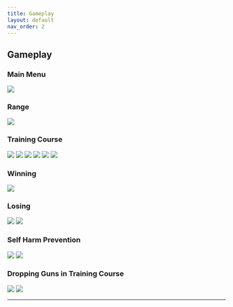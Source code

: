 ```yaml
---
title: Gameplay
layout: default
nav_order: 2
---
```


## Gameplay
### Main Menu
![](./Images/MainMenu.png)
### Range
![](./Images/Range.png)
### Training Course
![](./Images/TrainingCourse1.png)
![](./Images/TrainingCourse2.png)
![](./Images/TrainingCourse3.png)
![](./Images/TrainingCourse4.png)
![](./Images/TrainingCourse5.png)
![](./Images/TrainingCourse6.png)
### Winning
![](./Images/Win.png)
### Losing
![](./Images/Lose1.png)
![](./Images/Lose2.png)
### Self Harm Prevention
![](./Images/SelfHarmPrevention1.png)
![](./Images/SelfHarmPrevention2.png)
### Dropping Guns in Training Course
![](./Images/DroppedGunsPrevention1.png)
![](./Images/DroppedGunsPrevention2.png)

----
[^1]: Temptare means to try or attempt in Latin, which is fitting since this is my first attempt at game development.
[^2]: Megan L. Ranney, Frederica R. ConrSey, Leah Perkinson, Stefanie Friedhoff, Rory Smith, and Claire Wardle. How Americans Encounter Guns: Mixed Methods Content Analysis of Youtube and Internet Search Data. _Preventive Medicine_, 165:107258, 2022.
[^3]: Karl E. Bridges, Paul M. Corballis, Mike Spray, and Joseph Bagrie. Testing Failure-to-Identify Hunting Incidents Using an Immersive Simulation: Is it Viable? _Applied Ergonomics_, 93:103358, 2021.
[^4]: Christian Hartmann, Younes Orli-Idrissi, Laura Claudia Johanna Pflieger, and Maria Bannert. Imagine & Immerse Yourself: Does Visuospatial Imagery Moderate Learning in Virtual Reality? _Computers & Education_, 207:104909, 2023.
[^5]: Mel Slater, Bernhard Spanlang, Maria V. Sanchez-Vives, and Olaf Blanke. First person experience of body transfer in virtual reality. _PloS one_, 5(5):e10564, 2010.
[^6]: Camilla Elena Magi, Stefano Bambi, Paolo Iovino, Khadija El Aoufy, Carla Amato, Chiara Balestri, Laura Rasero, and Yari Longobucco. Virtual Reality and Augmented Reality Training in Disaster Medicine Courses for Students in Nursing: A Scoping Review of Adoptable Tools. _Behavioral Sciences_, 13(7):616, 2023.